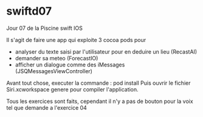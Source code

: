 # swiftd07
Jour 07 de la Piscine swift IOS

Il s'agit de faire une app qui exploite 3 cocoa pods pour
- analyser du texte saisi par l'utilisateur pour en deduire un lieu (RecastAI) 
- demander sa meteo (ForecastIO)
- afficher un dialogue comme des iMessages (JSQMessagesViewController)

Avant tout chose, executer la commande : pod install
Puis ouvrir le fichier Siri.xcworkspace genere pour compiler l'application.

Tous les exercices sont faits, cependant il n'y a pas de bouton pour la voix tel que demande a l'exercice 04

